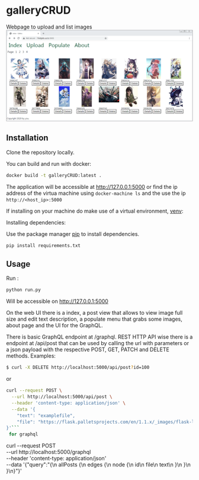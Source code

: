 # galleryCRUD
Webpage to upload and list images
![Test Image 2](example.png)


## Installation

Clone the repository locally.

You can build and run with docker:

```bash
docker build -t galleryCRUD:latest .
```

The application will be accessible at http://127.0.0.1:5000 or find the ip address of the virtua machine using `docker-machine ls` and the use the ip `http://<host_ip>:5000`

If installing on your machine do make use of a virtual environment, [venv](https://docs.python.org/3/library/venv.html):

Installing dependencies:

Use the package manager [pip](https://pip.pypa.io/en/stable/) to install dependencies.

```bash
pip install requirements.txt
```

## Usage

Run :
```bash
python run.py
```
Will be accessible on http://127.0.0.1:5000 

On the web UI there is a index, a post view that allows to view image full size and edit text description, a populate menu that grabs some images, about page and the UI for the GraphQL.

There is basic GraphQL endpoint at /graphql. REST HTTP API wise there is a endpoint at /api/post that can be used by calling the url with parameters or a json payload with the respective POST, GET, PATCH and DELETE methods. Examples:

```bash
$ curl -X DELETE http://localhost:5000/api/post?id=100
```
or

```bash
curl --request POST \
  --url http://localhost:5000/api/post \
  --header 'content-type: application/json' \
  --data '{
	"text": "examplefile",
	"file": "https://flask.palletsprojects.com/en/1.1.x/_images/flask-logo.png"
}'```
 for graphql


```
curl --request POST \
  --url http://localhost:5000/graphql \
  --header 'content-type: application/json' \
  --data '{"query":"{\n  allPosts {\n    edges {\n      node {\n        id\n        file\n        text\n      }\n    }\n  }\n}"}'
```
